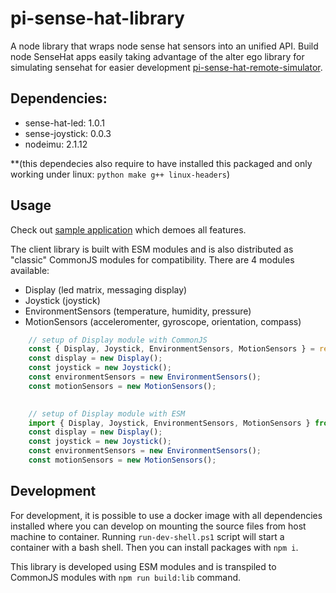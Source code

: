 pi-sense-hat-library
===============================

A node library that wraps node sense hat sensors into an unified API. Build node SenseHat apps easily taking advantage of the alter ego library for simulating sensehat for easier development [pi-sense-hat-remote-simulator](https://github.com/joanjane/pi-sense-hat-remote-simulator).

## Dependencies:
- sense-hat-led: 1.0.1
- sense-joystick: 0.0.3
- nodeimu: 2.1.12

**(this dependecies also require to have installed this packaged and only working under linux: `python make g++ linux-headers`)

## Usage
Check out [sample application](https://github.com/joanjane/pi-sense-hat-library-sample) which demoes all features.

The client library is built with ESM modules and is also distributed as "classic" CommonJS modules for compatibility.
There are 4 modules available:

* Display (led matrix, messaging display)
* Joystick (joystick)
* EnvironmentSensors (temperature, humidity, pressure)
* MotionSensors (acceleromenter, gyroscope, orientation, compass)

```js
    // setup of Display module with CommonJS
    const { Display, Joystick, EnvironmentSensors, MotionSensors } = require('pi-sense-hat-library/cjs');
    const display = new Display();
    const joystick = new Joystick();
    const environmentSensors = new EnvironmentSensors();
    const motionSensors = new MotionSensors();

    
    // setup of Display module with ESM
    import { Display, Joystick, EnvironmentSensors, MotionSensors } from 'pi-sense-hat-library';
    const display = new Display();
    const joystick = new Joystick();
    const environmentSensors = new EnvironmentSensors();
    const motionSensors = new MotionSensors();
```

## Development
For development, it is possible to use a docker image with all dependencies installed where you can develop on mounting the source files from host machine to container. Running `run-dev-shell.ps1` script will start a container with a bash shell. Then you can install packages with `npm i`.

This library is developed using ESM modules and is transpiled to CommonJS modules with `npm run build:lib` command.
